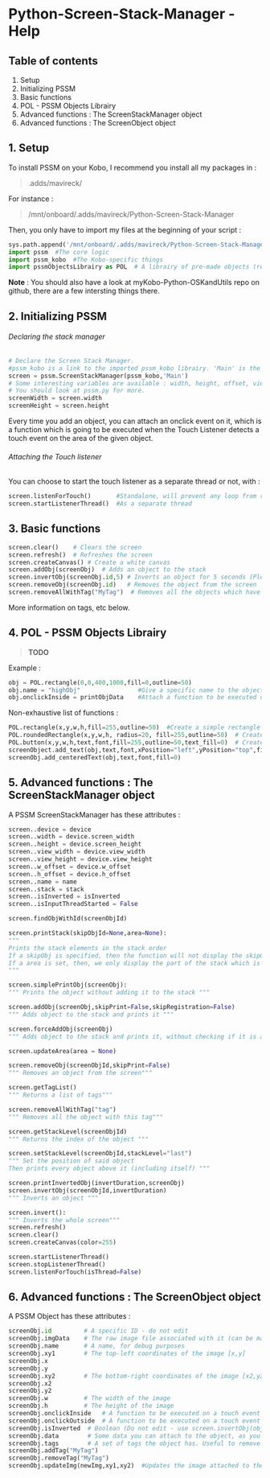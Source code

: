 # Python-Screen-Stack-Manager - Help


## Table of contents
1. Setup
2. Initializing PSSM
3. Basic functions
4. POL - PSSM Objects Librairy
5. Advanced functions : The ScreenStackManager object
6. Advanced functions : The ScreenObject object

## 1. Setup
To install PSSM on your Kobo, I recommend you install all my packages in :
> .adds/mavireck/

For instance :

> /mnt/onboard/.adds/mavireck/Python-Screen-Stack-Manager

Then, you only have to import my files at the beginning of your script :

```python
sys.path.append('/mnt/onboard/.adds/mavireck/Python-Screen-Stack-Manager') #To tell Python where to look for these files
import pssm  #The core logic
import pssm_kobo  #The Kobo-specific things
import pssmObjectsLibrairy as POL  # A librairy of pre-made objects (rectangles, buttons...)
```
**Note** : You should also have a look at myKobo-Python-OSKandUtils repo on github, there are a few intersting things there.


## 2. Initializing PSSM
###### Declaring the stack manager
```python
# Declare the Screen Stack Manager.
#pssm_kobo is a link to the imported pssm_kobo librairy. 'Main' is the name of the screen manager (useless actually)
screen = pssm.ScreenStackManager(pssm_kobo,'Main')
# Some interesting variables are available : width, height, offset, view_height...
# You should look at pssm.py for more.
screenWidth = screen.width
screenHeight = screen.height
```
Every time you add an object, you can attach an onclick event on it, which is a function which is going to be executed when the Touch Listener detects a touch event on the area of the given object.

###### Attaching the Touch listener
You can choose to start the touch listener as a separate thread or not, with :
```python
screen.listenForTouch()       #Standalone, will prevent any loop from running
screen.startListenerThread()  #As a separate thread
```

## 3. Basic functions
```Python
screen.clear()    # Clears the screen
screen.refresh()  # Refreshes the screen
screen.createCanvas() # Create a white canvas
screen.addObj(screenObj)  # Adds an object to the stack
screen.invertObj(screenObj.id,5) # Inverts an object for 5 seconds (Please do not edit that object in the meantime, it may break quite a few things)
screen.removeObj(screenObj.id)   # Removes the object from the screen
screen.removeAllWithTag("MyTag")  # Removes all the objects which have the tag "MyTag"
```
More information on tags, etc below.

## 4. POL - PSSM Objects Librairy
>**TODO**

Example :
```Python
obj = POL.rectangle(0,0,400,1000,fill=0,outline=50)
obj.name = "highObj"                #Give a specific name to the object (useful for debug purposes)
obj.onclickInside = printObjData    #Attach a function to be executed onclick
```
Non-exhaustive list of functions :
````Python
POL.rectangle(x,y,w,h,fill=255,outline=50)  #Create a simple rectangle
POL.roundedRectangle(x,y,w,h, radius=20, fill=255,outline=50)  # Create a rectangle with round corners
POL.button(x,y,w,h,text,font,fill=255,outline=50,text_fill=0)  # Create a button
screenObject.add_text(obj,text,font,xPosition="left",yPosition="top",fill=0)
screenObj.add_centeredText(obj,text,font,fill=0)
````

## 5. Advanced functions : The ScreenStackManager object
A PSSM ScreenStackManager has these attributes :
````Python
screen..device = device
screen..width = device.screen_width
screen..height = device.screen_height
screen..view_width = device.view_width
screen..view_height = device.view_height
screen..w_offset = device.w_offset
screen..h_offset = device.h_offset
screen..name = name
screen..stack = stack
screen..isInverted = isInverted
screen..isInputThreadStarted = False

screen.findObjWithId(screenObjId)

screen.printStack(skipObjId=None,area=None):
"""
Prints the stack elements in the stack order
If a skipObj is specified, then the function will not display the skipObj.
If a area is set, then, we only display the part of the stack which is in this area
"""

screen.simplePrintObj(screenObj):
""" Prints the object without adding it to the stack """

screen.addObj(screenObj,skipPrint=False,skipRegistration=False)
""" Adds object to the stack and prints it """

screen.forceAddObj(screenObj)
""" Adds object to the stack and prints it, without checking if it is already here """

screen.updateArea(area = None)

screen.removeObj(screenObjId,skipPrint=False)
""" Removes an object from the screen"""

screen.getTagList()
""" Returns a list of tags"""

screen.removeAllWithTag("tag")
""" Removes all the object with this tag"""

screen.getStackLevel(screenObjId)
""" Returns the index of the object """

screen.setStackLevel(screenObjId,stackLevel="last")
""" Set the position of said object
Then prints every object above it (including itself) """

screen.printInvertedObj(invertDuration,screenObj)
screen.invertObj(screenObjId,invertDuration)
""" Inverts an object """

screen.invert():
""" Inverts the whole screen"""
screen.refresh()
screen.clear()
screen.createCanvas(color=255)

screen.startListenerThread()
screen.stopListenerThread()
screen.listenForTouch(isThread=False)
````

## 6. Advanced functions : The ScreenObject object
A PSSM Object has these attributes :
````Python
screenObj.id         # A specific ID - do not edit
screenObj.imgData    # The raw image file associated with it (can be made with PILLOW for instance)
screenObj.name       # A name, for debug purposes
screenObj.xy1        # The top-left coordinates of the image [x,y]
screenObj.x
screenObj.y
screenObj.xy2        # The bottom-right coordinates of the image [x2,y2]
screenObj.x2
screenObj.y2
screenObj.w          # The width of the image
screenObj.h          # The height of the image
screenObj.onclickInside   # A function to be executed on a touch event on the object (should accept as paramater the object's ID)
screenObj.onclickOutside  # A function to be executed on a touch event not on the object (should accept as paramater the object's ID)
screenObj.isInverted  # Boolean (Do not edit - use screen.invertObj(objId,duration))
screenObj.data        # Some data you can attach to the object, as you wish
screenObj.tags        # A set of tags the object has. Useful to remove a lot of objects at the same time
screenObj.addTag("MyTag")
screenObj.removeTag("MyTag")
screenObj.updateImg(newImg,xy1,xy2)  #Updates the image attached to the object. you must add the object to the stack once again afterwards in order to display the changes
````
